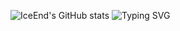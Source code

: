 

<!---
assumeengagetry/assumeengagetry is a ✨ special ✨ repository because its `README.md` (this file) appears on your GitHub profile.
You can click the Preview link to take a look at your changes.
--->
![IceEnd's GitHub stats](https://github-immortality.vercel.app/api?username=assumeengagetry)
![Typing SVG](https://readme-typing-svg.demolab.com/?lines=我分不清，我实在是分不清;技术栈实在太杂了，杂而不精)
